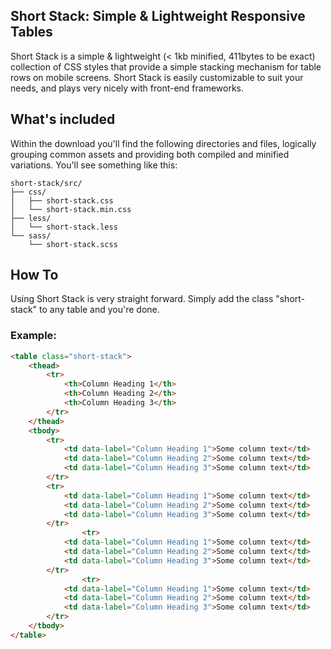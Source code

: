 ## Short Stack: Simple & Lightweight Responsive Tables

Short Stack is a simple & lightweight (< 1kb minified, 411bytes to be exact) collection of CSS styles that provide a simple stacking mechanism for table rows on mobile screens. Short Stack is easily customizable to suit your needs, and plays very nicely with front-end frameworks.

## What's included

Within the download you'll find the following directories and files, logically grouping common assets and providing both compiled and minified variations. You'll see something like this:

```
short-stack/src/
├── css/
│   ├── short-stack.css
│   └── short-stack.min.css
├── less/
│   └── short-stack.less
└── sass/
    └── short-stack.scss

```


## How To

Using Short Stack is very straight forward. Simply add the class "short-stack" to any table and you're done.

### Example:

```html
<table class="short-stack">
    <thead>
        <tr>
            <th>Column Heading 1</th>
            <th>Column Heading 2</th>
            <th>Column Heading 3</th>
        </tr>
    </thead>
    <tbody>
        <tr>
            <td data-label="Column Heading 1">Some column text</td>
            <td data-label="Column Heading 2">Some column text</td>
            <td data-label="Column Heading 3">Some column text</td>
        </tr>
        <tr>
            <td data-label="Column Heading 1">Some column text</td>
            <td data-label="Column Heading 2">Some column text</td>
            <td data-label="Column Heading 3">Some column text</td>
        </tr>
                <tr>
            <td data-label="Column Heading 1">Some column text</td>
            <td data-label="Column Heading 2">Some column text</td>
            <td data-label="Column Heading 3">Some column text</td>
        </tr>
                <tr>
            <td data-label="Column Heading 1">Some column text</td>
            <td data-label="Column Heading 2">Some column text</td>
            <td data-label="Column Heading 3">Some column text</td>
        </tr>
    </tbody>
</table>

```
